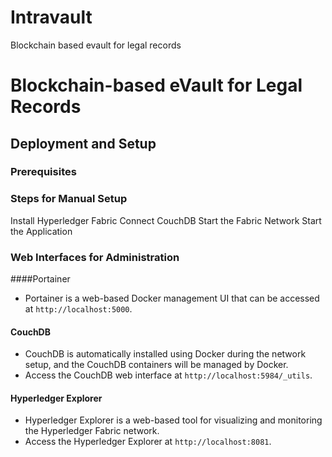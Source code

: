 # Intravault
Blockchain based evault for legal records
# Blockchain-based eVault for Legal Records

## Deployment and Setup
### Prerequisites

### Steps for Manual Setup
 Install Hyperledger Fabric
 Connect CouchDB
 Start the Fabric Network
 Start the Application

### Web Interfaces for Administration

####Portainer
- Portainer is a web-based Docker management UI that can be accessed at `http://localhost:5000`.

#### CouchDB
- CouchDB is automatically installed using Docker during the network setup, and the CouchDB containers will be managed by Docker.
- Access the CouchDB web interface at `http://localhost:5984/_utils`.
  

#### Hyperledger Explorer
- Hyperledger Explorer is a web-based tool for visualizing and monitoring the Hyperledger Fabric network.
- Access the Hyperledger Explorer at `http://localhost:8081`.
